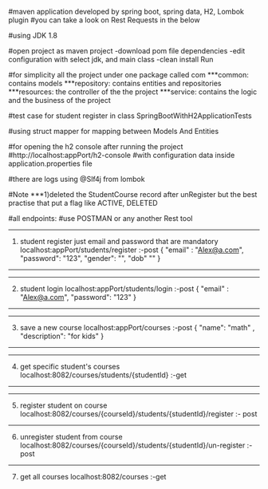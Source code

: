 
#maven application developed by spring boot, spring data, H2, Lombok plugin
#you can take a look on Rest Requests in the below

#using JDK 1.8

#open project as maven project
    -download pom file dependencies
    -edit configuration with select jdk, and main class
    -clean install Run

#for simplicity all the project under one package called com
    ***common: contains models
    ***repository: contains entities and repositories
    ***resources: the controller of the the project
    ***service: contains the logic and the business of the project

#test case for student register in class SpringBootWithH2ApplicationTests

#using struct mapper for mapping between Models And Entities


#for opening the h2 console after running the project
#http://localhost:appPort/h2-console
#with configuration data inside application.properties file

#there are logs using @Slf4j from lombok


#Note
***1)deleted the StudentCourse record after unRegister but the best practise that put a flag like ACTIVE, DELETED

#all endpoints:
#use POSTMAN or any another Rest tool
***
1) student register just email and password that are mandatory
localhost:appPort/students/register :-post
{
"email" : "Alex@a.com",
"password": "123",
"gender": "",
"dob"  ""
}
***
***
2) student login
localhost:appPort/students/login :-post
{
"email" : "Alex@a.com",
"password": "123"
}
***
***
3) save a new course
localhost:appPort/courses :-post
{
	"name": "math" ,
	"description": "for kids"
}
***
***
4) get specific student's courses
localhost:8082/courses/students/{studentId} :-get
***
***
5) register student on course
localhost:8082/courses/{courseId}/students/{studentId}/register :- post
******
6) unregister student from course
localhost:8082/courses/{courseId}/students/{studentId}/un-register :-post
******
7) get all courses
localhost:8082/courses :-get